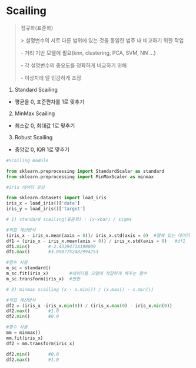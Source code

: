 # Scailing

> 정규화(표준화)
>
> \> 설명변수의 서로 다른 범위에 있는 것을 동일한 범주 내 비교하기 위한 작업
>
>    \- 거리 기반 모델에 필요(knn, clustering, PCA, SVM, NN ...)
>
>    \- 각 설명변수의 중요도를 정확하게 비교하기 위해
>
>    \- 이상치에 덜 민감하게 조정



1)  Standard Scailing
   - 평균을 0, 표준편차를 1로 맞추기
2)  MinMax Scailing
   - 최소값 0, 최대값 1로 맞추기
3)  Robust Scailing
   - 중앙값 0, IQR 1로 맞추기



```python
#Scailing module

from sklearn.preprocessing import StandardScalar as standard
from sklearn.preprocessing import MinMaxScaler as minmax
```

```python
#iris 데이터 로딩

from sklearn.datasets import load_iris
iris_x = load_iris()['data']
iris_y = load_iris()['target']
```

```python
# 1) standard scailing(표준화) : (x-xbar) / sigma

#직접 계산방식
(iris_x - iris_x.mean(axis = 0))/ iris_x.std(axis = 0)	#열에 있는 데이터 다 +고 /
df1 = (iris_x - iris_x.mean(axis = 0)) / iris_x.std(axis = 0)	#df1
df1.min()		#-2.43394714190809
df1.max()		#3.0907752482994253

#함수 사용
m_sc = standard()
m_sc.fit(iris_x)		#데이터를 모델에 적합하게 해주는 함수
m_sc.transform(iris_x)	#변환
```

```python
# 2) minmax scailing (x - x.min()) / (x.max() - x.min())

#직접 계산방식
df2 = (iris_x -iris_x.min(0)) / (iris_x.max(0) - iris_x.min(0))
df2.max()		#1.0
df2.min()		#0.0

#함수 사용
mm = minmax()
mm.fit(iris_x)
df2 = mm.transform(iris_x)

df2.min()		#0.0
df2.max()		#1.0
```

